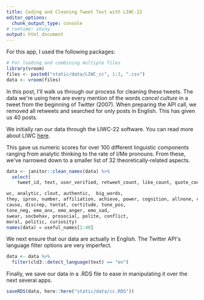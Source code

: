 ```yaml
---
title: Coding and Cleaning Tweet Text with LIWC-22
editor_options: 
  chunk_output_type: console
# runtime: shiny
output: html_document
---
```




For this app, I used the following packages:


```r
# For loading and combining multiple files
library(vroom)
files <- paste0("static/data/LIWC_cc", 1:3, ".csv")
data <- vroom(files)
```

In this post, I'll walk us through our process for cleaning these tweets. The data we're using here are every mention of the words *cancel culture* in a tweet from the beginning of Twitter (2007). When preparing the API call, we removed all retweets and searched for only posts in English. This has given us 40 posts.

We initially ran our data through the LIWC-22 software. You can read more about LIWC [here](https://www.liwc.app/).

This gave us numeric scores for over 100 different linguistic components ranging from analytic thinking to the rate of I/Me pronouns. From these, we've narrowed down to a smaller list of 32 theoretically-related aspects.


```r
data <- janitor::clean_names(data) %>% 
  select(
    tweet_id, text, user_verified, retweet_count, like_count, quote_count, user_followers_count, user_following_count, 

wc, analytic, clout, authentic,  big_words,
they, ipron, number, affiliation, achieve, power, cognition, allnone, cogproc, insight, 
cause, discrep, tentat, certitude, tone_pos,
tone_neg, emo_anx, emo_anger, emo_sad,
swear, socbehav, prosocial, polite, conflict,
moral, politic, curiosity)
names(data) = useful_names[1:40]
```

We next ensure that our data are actually in English. The Twitter API's language filter options are very imperfect.


```r
data <- data %>% 
  filter(cld3::detect_language(text) == "en")
```

Finally, we save our data in a .RDS file to ease in manipulating it over the next several apps.


```r
saveRDS(data, here::here("static/data/cc.RDS"))
```

